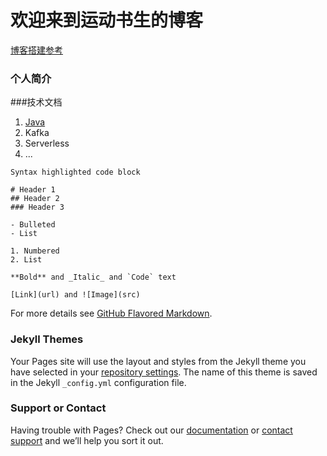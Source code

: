 # 欢迎来到运动书生的博客

[博客搭建参考](https://zhuanlan.zhihu.com/p/28321740)

### 个人简介


###技术文档
1. [Java](https://github.com/liwuchuai/yundongshusheng/blob/master/HashMap.md)
2. Kafka
3. Serverless
4. ...


```
Syntax highlighted code block

# Header 1
## Header 2
### Header 3

- Bulleted
- List

1. Numbered
2. List

**Bold** and _Italic_ and `Code` text

[Link](url) and ![Image](src)
```

For more details see [GitHub Flavored Markdown](https://guides.github.com/features/mastering-markdown/).

### Jekyll Themes

Your Pages site will use the layout and styles from the Jekyll theme you have selected in your [repository settings](https://github.com/liwuchuai/yundongshusheng.github.io/settings). The name of this theme is saved in the Jekyll `_config.yml` configuration file.

### Support or Contact

Having trouble with Pages? Check out our [documentation](https://help.github.com/categories/github-pages-basics/) or [contact support](https://github.com/contact) and we’ll help you sort it out.
